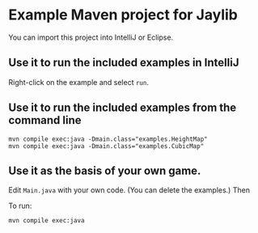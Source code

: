 # Example Maven project for Jaylib

You can import this project into IntelliJ or Eclipse.

## Use it to run the included examples in IntelliJ

Right-click on the example and select `run`.

## Use it to run the included examples from the command line

    mvn compile exec:java -Dmain.class="examples.HeightMap"
    mvn compile exec:java -Dmain.class="examples.CubicMap"

## Use it as the basis of your own game.

Edit `Main.java` with your own code.  (You can delete the examples.)  Then

To run:

    mvn compile exec:java

